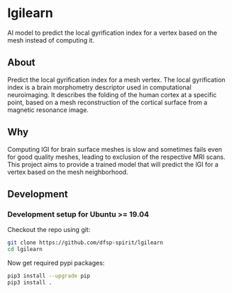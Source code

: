 # lgilearn
AI model to predict the local gyrification index for a vertex based on the mesh instead of computing it.


## About

Predict the local gyrification index for a mesh vertex. The local gyrification index is a brain morphometry descriptor used in computational neuroimaging. It describes the folding of the human cortex at a specific point, based on a mesh reconstruction of the cortical surface from a magnetic resonance image.

## Why

Computing lGI for brain surface meshes is slow and sometimes fails even for good quality meshes, leading to exclusion of the respective MRI scans. This project aims to provide a trained model that will predict the lGI for a vertex based on the mesh neighborhood.

## Development

### Development setup for Ubuntu >= 19.04

Checkout the repo using git:

```bash
git clone https://github.com/dfsp-spirit/lgilearn
cd lgilearn
```

Now get required pypi packages:

```bash
pip3 install --upgrade pip
pip3 install .
```
